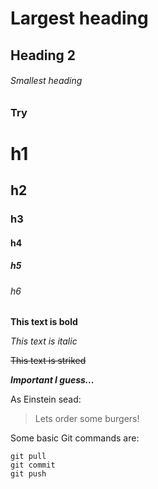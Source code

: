 # Largest heading
## Heading 2
###### Smallest heading

### Try

# h1
## h2
### h3
#### h4
##### h5
###### h6

**This text is bold**

*This text is italic*

~~This text is striked~~

***Important I guess...***

As Einstein sead:
> Lets order some burgers!

Some basic Git commands are:
```
git pull
git commit
git push
```

